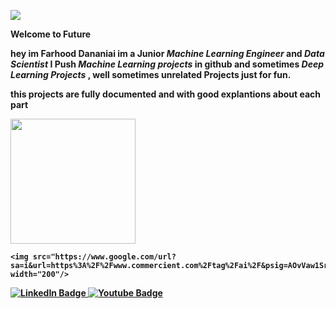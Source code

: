 
![](https://komarev.com/ghpvc/?username=farhood80)

<b> Welcome to Future <b>
  
  hey im Farhood Dananiai im a Junior <em> Machine Learning Engineer </em> and <em> Data Scientist </em>
  I Push <em> Machine Learning projects </em> in github  and sometimes <em> Deep Learning Projects </em> , well sometimes unrelated Projects just for fun.
  
  this projects are fully documented and with good explantions about each part








<div id="header" align="left">
  <img src="https://img.etimg.com/thumb/msid-80218989,width-1200,height-900,imgsize-820943,resizemode-8,quality-100/prime/technology-and-startups/five-ways-to-make-ai-a-greater-force-for-good-despite-big-techs-excessive-control-over-its-future.jpg" width="200"/>
  
    <img src="https://www.google.com/url?sa=i&url=https%3A%2F%2Fwww.commercient.com%2Ftag%2Fai%2F&psig=AOvVaw1Srm5xoQSvYMuzJ1g0u4cJ&ust=1672827917635000&source=images&cd=vfe&ved=0CBAQjRxqFwoTCOjJ_r6Zq_wCFQAAAAAdAAAAABAl" width="200"/>
  
</div>

  
  <div id="badges">
<a href="https://www.linkedin.com/in/farhood-dananiae-2b22b1229">
    <img src="https://img.shields.io/badge/LinkedIn-blue?style=for-the-badge&logo=linkedin&logoColor=white" alt="LinkedIn Badge"/>
  </a>
<a href="t.me/farhood_d">
    <img src="https://img.shields.io/badge/Telegram-blue?style=for-the-badge&logo=telegram&logoColor=white" alt="Youtube Badge"/>
  </a>
